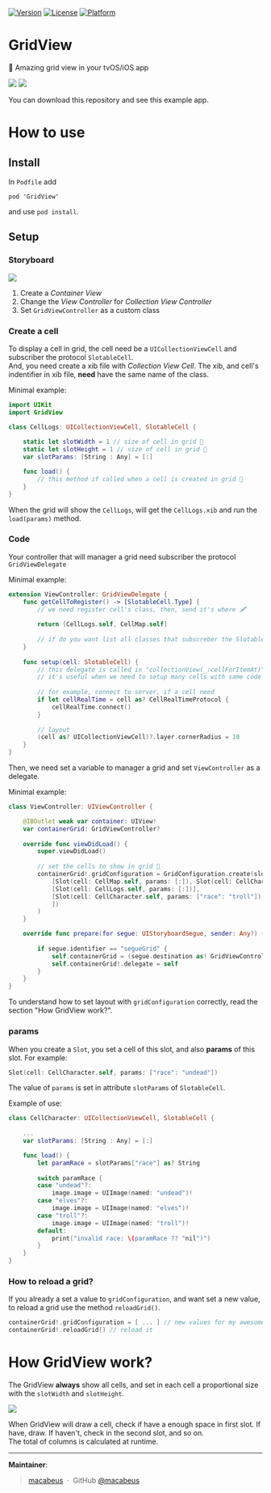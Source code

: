 [![Version](https://img.shields.io/cocoapods/v/GridView.svg?style=flat)](http://cocoapods.org/pods/GridView)
[![License](https://img.shields.io/cocoapods/l/GridView.svg?style=flat)](http://cocoapods.org/pods/GridView)
[![Platform](https://img.shields.io/cocoapods/p/GridView.svg?style=flat)](http://cocoapods.org/pods/GridView)

# GridView
📜  Amazing grid view in your tvOS/iOS app

![](http://i.imgur.com/Zn3c7bD.png)
![](http://i.imgur.com/0fccFX3.png)

You can download this repository and see this example app.

# How to use

## Install
In `Podfile` add
```
pod 'GridView'
```

and use `pod install`.

## Setup

### Storyboard
![](http://i.imgur.com/nNbAekE.png)

1. Create a *Container View*
2. Change the *View Controller* for  *Collection View Controller*
3. Set `GridViewController` as a custom class

### Create a cell

To display a cell in grid, the cell need be a `UICollectionViewCell` and subscriber the protocol `SlotableCell`.<br>
And, you need create a xib file with *Collection View Cell*. The xib, and cell's indentifier in xib file, **need** have the same name of the class.

Minimal example:

```swift
import UIKit
import GridView

class CellLogs: UICollectionViewCell, SlotableCell {
 
    static let slotWidth = 1 // size of cell in grid 📏
    static let slotHeight = 1 // size of cell in grid 📐
    var slotParams: [String : Any] = [:]

    func load() { 
        // this method if called when a cell is created in grid 🔨
    }
}
```

When the grid will show the `CellLogs`, will get the `CellLogs.xib` and run the `load(params)` method.

### Code

Your controller that will manager a grid need subscriber the protocol `GridViewDelegate`

Minimal example:

```swift
extension ViewController: GridViewDelegate {
    func getCellToRegister() -> [SlotableCell.Type] {
        // we need register cell's class, then, send it's where 🖋
        
        return [CellLogs.self, CellMap.self]
        
        // if do you want list all classes that subscreber the SlotableCell protocol, you can read use this gist: https://gist.github.com/brunomacabeusbr/eea343bb9119b96eed3393e41dcda0c9 💜
    }
    
    func setup(cell: SlotableCell) {
        // this delegate is called in "collectionView(_:cellForItemAt)" from GridViewController
        // it's useful when we need to setup many cells with same code 🍡
        
        // for example, connect to server, if a cell need
        if let cellRealTime = cell as? CellRealTimeProtocol {
            cellRealTime.connect()
        }
        
        // layout
        (cell as? UICollectionViewCell)?.layer.cornerRadius = 10
    }
}
```

Then, we need set a variable to manager a grid and set `ViewController` as a delegate.

Minimal example:

```swift
class ViewController: UIViewController {

    @IBOutlet weak var container: UIView!
    var containerGrid: GridViewController?
    
    override func viewDidLoad() {
        super.viewDidLoad()
        
        // set the cells to show in grid 📌
        containerGrid!.gridConfiguration = GridConfiguration.create(slots: Slots(slots: [
            [Slot(cell: CellMap.self, params: [:]), Slot(cell: CellChart.self, params: [:])],
            [Slot(cell: CellLogs.self, params: [:])],
            [Slot(cell: CellCharacter.self, params: ["race": "troll"]), Slot(cell: CellCharacter.self, params: ["race": "elves"]), Slot(cell: CellCharacter.self, params: ["race": "undead"]), Slot(cell: CellCharacter.self, params: ["race": "merfolk"])]
            ])
        )
    }

    override func prepare(for segue: UIStoryboardSegue, sender: Any?) {
        
        if segue.identifier == "segueGrid" {
            self.containerGrid = (segue.destination as! GridViewController)
            self.containerGrid!.delegate = self
        }
    }
}
```

To understand how to set layout with `gridConfiguration` correctly, read the section "How GridView work?".

### params

When you create a `Slot`, you set a cell of this slot, and also **params** of this slot. For example:

```swift
Slot(cell: CellCharacter.self, params: ["race": "undead"])
```

The value of `params` is set in attribute `slotParams` of `SlotableCell`.

Example of use:

```swift
class CellCharacter: UICollectionViewCell, SlotableCell {
    
    ...
    var slotParams: [String : Any] = [:]

    func load() {
        let paramRace = slotParams["race"] as? String
    
        switch paramRace {
        case "undead"?:
            image.image = UIImage(named: "undead")!
        case "elves"?:
            image.image = UIImage(named: "elves")!
        case "troll"?:
            image.image = UIImage(named: "troll")!
        default:
            print("invalid race: \(paramRace ?? "nil")")
        }
    }
}
```

### How to reload a grid?

If you already a set a value to `gridConfiguration`, and want set a new value, to reload a grid use the method `reloadGrid()`.

```swift
containerGrid!.gridConfiguration = [ ... ] // new values for my awesome grid
containerGrid!.reloadGrid() // reload it
```

# How GridView work?

The GridView **always** show all cells, and set in each cell a proportional size with the `slotWidth` and `slotHeight`.

![](http://i.imgur.com/Z6G8ymq.png)

When GridView will draw a cell, check if have a enough space in first slot. If have, draw. If haven't, check in the second slot, and so on.<br>
The total of columns is calculated at runtime.

---

**Maintainer**:

> [macabeus](http://macalogs.com.br/) &nbsp;&middot;&nbsp;
> GitHub [@macabeus](https://github.com/macabeus)
